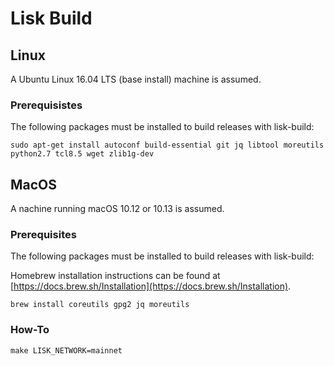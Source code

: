 # Lisk Build

## Linux

A Ubuntu Linux 16.04 LTS (base install) machine is assumed.

### Prerequisistes

The following packages must be installed to build releases with lisk-build:

```
sudo apt-get install autoconf build-essential git jq libtool moreutils python2.7 tcl8.5 wget zlib1g-dev
```

## MacOS

A nachine running macOS 10.12 or 10.13 is assumed.

### Prerequisites

The following packages must be installed to build releases with lisk-build:

Homebrew installation instructions can be found at [https://docs.brew.sh/Installation](https://docs.brew.sh/Installation).

```
brew install coreutils gpg2 jq moreutils
```

### How-To

```
make LISK_NETWORK=mainnet
```

